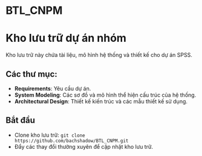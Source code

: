 # BTL_CNPM
# Kho lưu trữ dự án nhóm

Kho lưu trữ này chứa tài liệu, mô hình hệ thống và thiết kế cho dự án SPSS. 

## Các thư mục:
- **Requirements**: Yêu cầu dự án.
- **System Modeling**: Các sơ đồ và mô hình thể hiện cấu trúc của hệ thống.
- **Architectural Design**: Thiết kế kiến trúc và các mẫu thiết kế sử dụng.

## Bắt đầu
- Clone kho lưu trữ: `git clone https://github.com/bachshadow/BTL_CNPM.git`
- Đẩy các thay đổi thường xuyên để cập nhật kho lưu trữ.
